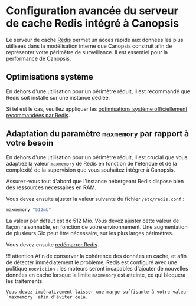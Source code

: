 # Configuration avancée du serveur de cache Redis intégré à Canopsis

Le serveur de cache [Redis](https://redis.io) permet un accès rapide aux données les plus utilisées dans la modélisation interne que Canopsis construit afin de représenter votre périmètre de surveillance. Il est essentiel pour la performance de Canopsis.

## Optimisations système

En dehors d'une utilisation pour un périmètre réduit, il est recommandé que Redis soit installé sur une instance dédiée.

Si tel est le cas, veuillez appliquer les [optimisations système officiellement recommandées par Redis](https://redis.io/topics/admin).

## Adaptation du paramètre `maxmemory` par rapport à votre besoin

En dehors d'une utilisation pour un périmètre réduit, il est crucial que vous adaptiez la valeur `maxmemory` de Redis en fonction de l'étendue et de la complexité de la supervision que vous souhaitez intégrer à Canopsis.

Assurez-vous tout d'abord que l'instance hébergeant Redis dispose bien des ressources nécessaires en RAM.

Vous devez ensuite ajuster la valeur suivante du fichier `/etc/redis.conf` :

```python
maxmemory "512mb" 
```

La valeur par défaut est de 512 Mio. Vous devez ajuster cette valeur de façon raisonnable, en fonction de votre environnement. Une augmentation de plusieurs Gio peut être nécessaire, sur les plus larges périmètres.

Vous devez ensuite [redémarrer Redis](../../gestion-composants/arret-relance-composants.md#redis).

!!! attention
    Afin de conserver la cohérence des données en cache, et afin de détecter immédiatement le problème, Redis est configuré avec une politique `noeviction` : les moteurs seront incapables d'ajouter de nouvelles données en cache lorsque la limite `maxmemory` est atteinte, ce qui bloquera les traitements.

    Vous devez impérativement laisser une marge suffisante à votre valeur `maxmemory` afin d'éviter cela.
